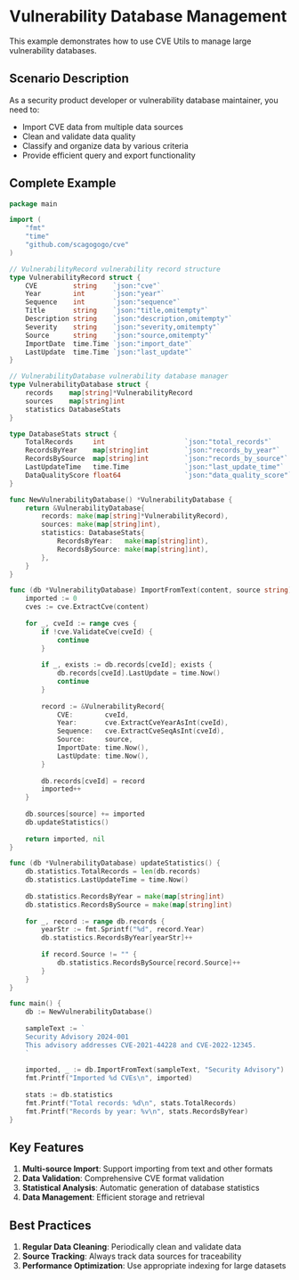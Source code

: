 # Vulnerability Database Management

This example demonstrates how to use CVE Utils to manage large vulnerability databases.

## Scenario Description

As a security product developer or vulnerability database maintainer, you need to:
- Import CVE data from multiple data sources
- Clean and validate data quality
- Classify and organize data by various criteria
- Provide efficient query and export functionality

## Complete Example

```go
package main

import (
    "fmt"
    "time"
    "github.com/scagogogo/cve"
)

// VulnerabilityRecord vulnerability record structure
type VulnerabilityRecord struct {
    CVE         string    `json:"cve"`
    Year        int       `json:"year"`
    Sequence    int       `json:"sequence"`
    Title       string    `json:"title,omitempty"`
    Description string    `json:"description,omitempty"`
    Severity    string    `json:"severity,omitempty"`
    Source      string    `json:"source,omitempty"`
    ImportDate  time.Time `json:"import_date"`
    LastUpdate  time.Time `json:"last_update"`
}

// VulnerabilityDatabase vulnerability database manager
type VulnerabilityDatabase struct {
    records    map[string]*VulnerabilityRecord
    sources    map[string]int
    statistics DatabaseStats
}

type DatabaseStats struct {
    TotalRecords     int                    `json:"total_records"`
    RecordsByYear    map[string]int         `json:"records_by_year"`
    RecordsBySource  map[string]int         `json:"records_by_source"`
    LastUpdateTime   time.Time              `json:"last_update_time"`
    DataQualityScore float64                `json:"data_quality_score"`
}

func NewVulnerabilityDatabase() *VulnerabilityDatabase {
    return &VulnerabilityDatabase{
        records: make(map[string]*VulnerabilityRecord),
        sources: make(map[string]int),
        statistics: DatabaseStats{
            RecordsByYear:   make(map[string]int),
            RecordsBySource: make(map[string]int),
        },
    }
}

func (db *VulnerabilityDatabase) ImportFromText(content, source string) (int, error) {
    imported := 0
    cves := cve.ExtractCve(content)
    
    for _, cveId := range cves {
        if !cve.ValidateCve(cveId) {
            continue
        }
        
        if _, exists := db.records[cveId]; exists {
            db.records[cveId].LastUpdate = time.Now()
            continue
        }
        
        record := &VulnerabilityRecord{
            CVE:        cveId,
            Year:       cve.ExtractCveYearAsInt(cveId),
            Sequence:   cve.ExtractCveSeqAsInt(cveId),
            Source:     source,
            ImportDate: time.Now(),
            LastUpdate: time.Now(),
        }
        
        db.records[cveId] = record
        imported++
    }
    
    db.sources[source] += imported
    db.updateStatistics()
    
    return imported, nil
}

func (db *VulnerabilityDatabase) updateStatistics() {
    db.statistics.TotalRecords = len(db.records)
    db.statistics.LastUpdateTime = time.Now()
    
    db.statistics.RecordsByYear = make(map[string]int)
    db.statistics.RecordsBySource = make(map[string]int)
    
    for _, record := range db.records {
        yearStr := fmt.Sprintf("%d", record.Year)
        db.statistics.RecordsByYear[yearStr]++
        
        if record.Source != "" {
            db.statistics.RecordsBySource[record.Source]++
        }
    }
}

func main() {
    db := NewVulnerabilityDatabase()
    
    sampleText := `
    Security Advisory 2024-001
    This advisory addresses CVE-2021-44228 and CVE-2022-12345.
    `
    
    imported, _ := db.ImportFromText(sampleText, "Security Advisory")
    fmt.Printf("Imported %d CVEs\n", imported)
    
    stats := db.statistics
    fmt.Printf("Total records: %d\n", stats.TotalRecords)
    fmt.Printf("Records by year: %v\n", stats.RecordsByYear)
}
```

## Key Features

1. **Multi-source Import**: Support importing from text and other formats
2. **Data Validation**: Comprehensive CVE format validation
3. **Statistical Analysis**: Automatic generation of database statistics
4. **Data Management**: Efficient storage and retrieval

## Best Practices

1. **Regular Data Cleaning**: Periodically clean and validate data
2. **Source Tracking**: Always track data sources for traceability
3. **Performance Optimization**: Use appropriate indexing for large datasets
